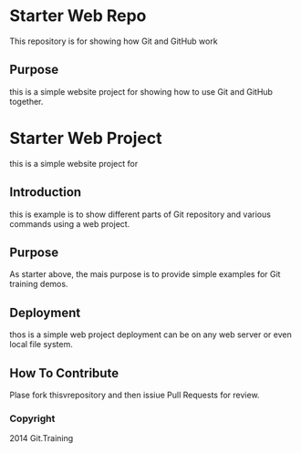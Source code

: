 # Starter Web Repo

This repository is for showing how Git and GitHub work

## Purpose

this is a simple website project for showing how to use Git and GitHub together.

# Starter Web Project 

this is a simple website project for

## Introduction

this is example is to show different parts of Git repository and various commands using a web project.

## Purpose

As starter above, the mais purpose is to provide simple examples for Git training  demos.

## Deployment

thos is a simple web project deployment can be on any web  server or even local file system.

## How To Contribute

Plase fork thisvrepository and then issiue Pull Requests for review.


### Copyright 

2014 Git.Training 